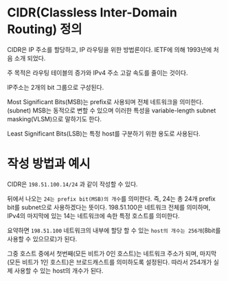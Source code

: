 # CIDR(Classless Inter-Domain Routing) 정의

CIDR은 IP 주소를 할당하고, IP 라우팅을 위한 방법론이다. IETF에 의해 1993년에 처음 소개 되었다.

주 목적은 라우팅 테이블의 증가와 IPv4 주소 고갈 속도를 줄이는 것이다.

IP주소는 2개의 bit 그룹으로 구성된다. 

Most Significant Bits(MSB)는 prefix로 사용되며 전체 네트워크을 의미한다.(subnet) MSB는 동적으로 변할 수 있으며 이러한 특성을 variable-length subnet masking(VLSM)으로 말하기도 한다.

Least Significant Bits(LSB)는 특정 host를 구분하기 위한 용도로 사용된다.

# 작성 방법과 예시

CIDR은 `198.51.100.14/24`  과 같이 작성할 수 있다. 

뒤에서 나오는 `24는 prefix bit(MSB)의 개수`를 의미한다. 즉, 24는 총 24개 prefix bit를 subnet으로 사용하겠다는 뜻이다. 198.51.100은 네트워크 전체를 의미하며, IPv4의 마지막에 있는 14는 네트워크에 속한 특정 호스트를 의미한다.

요약하면 `198.51.100` 네트워크의 내부에 할당 할 수 있는 `host의 개수는 256개`(8bit를 사용할 수 있으므로)가 된다.

그중 호스트 중에서 첫번째(모든 비트가 0인 호스트)는 네트워크 주소가 되며, 마지막(모든 비트가 1인 호스트)은 브로드캐스트를 의미하도록 설정된다. 따라서 254개가 실제 사용할 수 있는 host의 개수가 된다.
